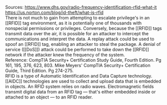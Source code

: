 Sources:
https://www.dhs.gov/radio-frequency-identification-rfid-what-it
https://us.norton.com/blog/id-theft/what-is-rfid
\
There is not much to gain from attempting to escalate privilege's in an [[RFID]] tag environment, as it is potentially one of thousands with nonspecial permissions or privileges. Conversely, because the [[RFID]] tags transmit data over the air, it is possible for an attacker to intercept the communications and interpret the data. A replay attack could be used to spoof an [[RFID]] tag, enabling an attacker to steal the package. A denial of service ([[DoS]]) attack could be performed to take down the [[RFID]] network if the attacker knew the frequency of the system.
\
Reference:
CompTIA Security+ Certification Study Guide, Fourth Edition. Pg 161, 195, 376, 623, 803.
Mike Meyers' CompTIA Security+ Certification Guide, Third Edition. Pg 274-275.
\
RFID is a type of Automatic Identification and Data Capture technology. [[AIDC]] technologies are used to collect and upload data that is embedded in objects. An RFID system relies on radio waves. Electromagnetic fields transmit digital data from an RFID tag — that's either embedded inside or attached to an object — to an RFID reader.
